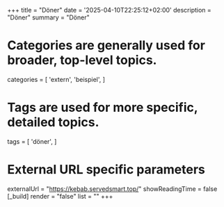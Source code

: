+++
title = "Döner"
date = '2025-04-10T22:25:12+02:00'
description = "Döner"
summary = "Döner"
# Categories are generally used for broader, top-level topics.
categories = [
 'extern',
 'beispiel',
]
# Tags are used for more specific, detailed topics.
tags = [
 'döner',
]
# External URL specific parameters
externalUrl = "https://kebab.servedsmart.top/"
showReadingTime = false
[_build]
render = "false"
list = ""
+++
